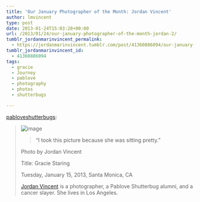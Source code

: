 ```yaml
---
title: 'Our January Photographer of the Month: Jordan Vincent'
author: lmvincent
type: post
date: 2013-01-24T15:03:28+00:00
url: /2013/01/24/our-january-photographer-of-the-month-jordan-2/
tumblr_jordanmarinvincent_permalink:
  - https://jordanmarinvincent.tumblr.com/post/41360886094/our-january-photographer-of-the-month-jordan
tumblr_jordanmarinvincent_id:
  - 41360886094
tags:
  - gracie
  - Journey
  - pablove
  - photography
  - photos
  - shutterbugs

---
```

<a class="tumblr_blog" href="https://pabloveshutterbugs.tumblr.com/post/41358312558/our-january-photographer-of-the-month-jordan-vincent" target="_blank" rel="noopener">pabloveshutterbugs</a>:

>![image][1] 
> 
> > <div>
> >   <div>
> >     <p>
> >       “I took this picture because she was sitting pretty.”
> >     </p>
> >   </div>
> > </div>
> 
> Photo by Jordan Vincent
> 
> Title: Gracie Staring
> 
> Tuesday, January 15, 2013, Santa Monica, CA
> 
> <a href="https://www.jordanvincent.com" title="Jordan Vincent" target="_self" rel="noopener">Jordan Vincent</a> is a photographer, a Pablove Shutterbug alumni, and a cancer slayer. She lives in Los Angeles.

 [1]: https://media.tumblr.com/d33ed3c785d4d833ae94b19366a8e681/tumblr_inline_mh3a6mEWvE1r3lsam.jpg